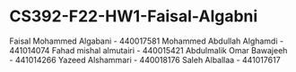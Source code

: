 # CS392-F22-HW1-Faisal-Algabni

Faisal Mohammed Algabani - 440017581
Mohammed Abdullah Alghamdi - 441014074
Fahad mishal almutairi - 440015421
Abdulmalik Omar Bawajeeh - 441014266
Yazeed Alshammari - 440018176
Saleh Alballaa - 441017617
